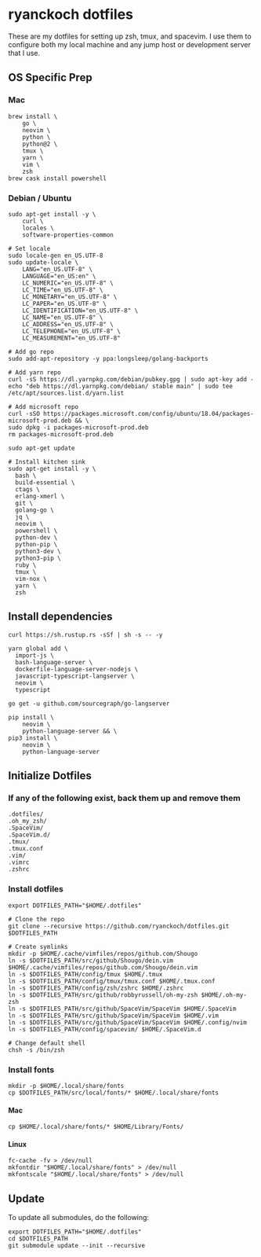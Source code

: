 # ryanckoch dotfiles
These are my dotfiles for setting up zsh, tmux, and spacevim. I use them to configure both my local machine and any jump host or development server that I use.

## OS Specific Prep

### Mac
```
brew install \
    go \
    neovim \
    python \
    python@2 \
    tmux \
    yarn \
    vim \
    zsh
brew cask install powershell
```

### Debian / Ubuntu
```
sudo apt-get install -y \
	curl \
	locales \
	software-properties-common

# Set locale
sudo locale-gen en_US.UTF-8
sudo update-locale \
	LANG="en_US.UTF-8" \
	LANGUAGE="en_US:en" \
	LC_NUMERIC="en_US.UTF-8" \
	LC_TIME="en_US.UTF-8" \
	LC_MONETARY="en_US.UTF-8" \
	LC_PAPER="en_US.UTF-8" \
	LC_IDENTIFICATION="en_US.UTF-8" \
	LC_NAME="en_US.UTF-8" \
	LC_ADDRESS="en_US.UTF-8" \
	LC_TELEPHONE="en_US.UTF-8" \
	LC_MEASUREMENT="en_US.UTF-8"

# Add go repo
sudo add-apt-repository -y ppa:longsleep/golang-backports

# Add yarn repo
curl -sS https://dl.yarnpkg.com/debian/pubkey.gpg | sudo apt-key add -
echo "deb https://dl.yarnpkg.com/debian/ stable main" | sudo tee /etc/apt/sources.list.d/yarn.list

# Add microsoft repo
curl -sSO https://packages.microsoft.com/config/ubuntu/18.04/packages-microsoft-prod.deb && \
sudo dpkg -i packages-microsoft-prod.deb
rm packages-microsoft-prod.deb

sudo apt-get update

# Install kitchen sink
sudo apt-get install -y \
  bash \
  build-essential \
  ctags \
  erlang-xmerl \
  git \
  golang-go \
  jq \
  neovim \
  powershell \
  python-dev \
  python-pip \
  python3-dev \
  python3-pip \
  ruby \
  tmux \
  vim-nox \
  yarn \
  zsh
```

## Install dependencies
```
curl https://sh.rustup.rs -sSf | sh -s -- -y

yarn global add \
  import-js \
  bash-language-server \
  dockerfile-language-server-nodejs \
  javascript-typescript-langserver \
  neovim \
  typescript

go get -u github.com/sourcegraph/go-langserver

pip install \
	neovim \
	python-language-server && \
pip3 install \
	neovim \
	python-language-server
```

## Initialize Dotfiles
### If any of the following exist, back them up and remove them
```
.dotfiles/
.oh_my_zsh/
.SpaceVim/
.SpaceVim.d/
.tmux/
.tmux.conf
.vim/
.vimrc
.zshrc
```

### Install dotfiles
```
export DOTFILES_PATH="$HOME/.dotfiles"

# Clone the repo
git clone --recursive https://github.com/ryanckoch/dotfiles.git $DOTFILES_PATH

# Create symlinks
mkdir -p $HOME/.cache/vimfiles/repos/github.com/Shougo
ln -s $DOTFILES_PATH/src/github/Shougo/dein.vim $HOME/.cache/vimfiles/repos/github.com/Shougo/dein.vim
ln -s $DOTFILES_PATH/config/tmux $HOME/.tmux
ln -s $DOTFILES_PATH/config/tmux/tmux.conf $HOME/.tmux.conf
ln -s $DOTFILES_PATH/config/zsh/zshrc $HOME/.zshrc
ln -s $DOTFILES_PATH/src/github/robbyrussell/oh-my-zsh $HOME/.oh-my-zsh
ln -s $DOTFILES_PATH/src/github/SpaceVim/SpaceVim $HOME/.SpaceVim
ln -s $DOTFILES_PATH/src/github/SpaceVim/SpaceVim $HOME/.vim
ln -s $DOTFILES_PATH/src/github/SpaceVim/SpaceVim $HOME/.config/nvim
ln -s $DOTFILES_PATH/config/spacevim/ $HOME/.SpaceVim.d

# Change default shell
chsh -s /bin/zsh
```

### Install fonts

```
mkdir -p $HOME/.local/share/fonts
cp $DOTFILES_PATH/src/local/fonts/* $HOME/.local/share/fonts
```

#### Mac
```
cp $HOME/.local/share/fonts/* $HOME/Library/Fonts/
```

#### Linux
```
fc-cache -fv > /dev/null
mkfontdir "$HOME/.local/share/fonts" > /dev/null
mkfontscale "$HOME/.local/share/fonts" > /dev/null
```

## Update
To update all submodules, do the following:
```
export DOTFILES_PATH="$HOME/.dotfiles"
cd $DOTFILES_PATH
git submodule update --init --recursive
```

